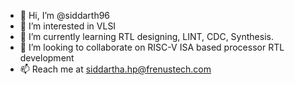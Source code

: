 - 👋 Hi, I’m @siddarth96
- 👀 I’m interested in VLSI
- 🌱 I’m currently learning RTL designing, LINT, CDC, Synthesis.
- 💞️ I’m looking to collaborate on RISC-V ISA based processor RTL development
- 📫 Reach me at siddartha.hp@frenustech.com

<!---
siddarth96/siddarth96 is a ✨ special ✨ repository because its `README.md` (this file) appears on your GitHub profile.
You can click the Preview link to take a look at your changes.
--->
